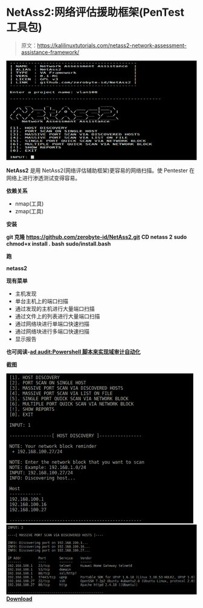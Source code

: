 # NetAss2:网络评估援助框架(PenTest 工具包)

> 原文：<https://kalilinuxtutorials.com/netass2-network-assessment-assistance-framework/>

[![NetAss2 : Network Assessment Assistance Framework (PenTest Toolkit)](img//883f2e06c408646660dd6d853979aed7.png "NetAss2 : Network Assessment Assistance Framework (PenTest Toolkit)")](https://1.bp.blogspot.com/-ANdMXMPhwD0/Xc0L1Mp2A0I/AAAAAAAADa4/1FNGXgSeFQcKKYjy4Dzho2C_78-tdhMFwCLcBGAsYHQ/s1600/netass2-menu%2B%25281%2529.png)

**NetAss2** 是用 NetAss2(网络评估辅助框架)更容易的网络扫描。使 Pentester 在网络上进行渗透测试变得容易。

**依赖关系**

*   nmap(工具)
*   zmap(工具)

**安装**

**git 克隆 https://github.com/zerobyte-id/NetAss2.git**
**CD netass 2**
**sudo chmod+x install . bash**
**sudo/install.bash**

**跑**

**netass2**

**现有菜单**

*   主机发现
*   单台主机上的端口扫描
*   通过发现的主机进行大量端口扫描
*   通过文件上的列表进行大量端口扫描
*   通过网络块进行单端口快速扫描
*   通过网络块进行多端口快速扫描
*   显示报告

**也可阅读-[ad audit:Powershell 脚本来实现域审计自动化](https://kalilinuxtutorials.com/adaudit-powershell-script-domain-auditing-automation/)**

**截图**

![](img//e3f1fcf2eec96d216a67119f8e81831c.png)![](img//7e729dd4b10f6afcbd7a925b36027453.png)[**Download**](https://github.com/zerobyte-id/NetAss2)